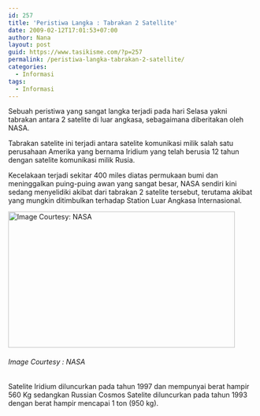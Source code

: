```yaml
---
id: 257
title: 'Peristiwa Langka : Tabrakan 2 Satellite'
date: 2009-02-12T17:01:53+07:00
author: Nana
layout: post
guid: https://www.tasikisme.com/?p=257
permalink: /peristiwa-langka-tabrakan-2-satellite/
categories:
  - Informasi
tags:
  - Informasi
---
```

Sebuah peristiwa yang sangat langka terjadi pada hari Selasa yakni tabrakan antara 2 satelite di luar angkasa, sebagaimana diberitakan oleh NASA.

Tabrakan satelite ini terjadi antara satelite komunikasi milik salah satu perusahaan Amerika yang bernama Iridium yang telah berusia 12 tahun dengan satelite komunikasi milik Rusia.

Kecelakaan terjadi sekitar 400 miles diatas permukaan bumi dan meninggalkan puing-puing awan yang sangat besar, NASA sendiri kini sedang menyelidiki akibat dari tabrakan 2 satelite tersebut, terutama akibat yang mungkin ditimbulkan terhadap Station Luar Angkasa Internasional.

<img loading="lazy" title="Image Courtesy: NASA" src="https://wisatacinta.files.wordpress.com/2009/02/iridium-satelite.jpg" alt="Image Courtesy: NASA" width="460" height="276" border="0" /> </div> 

<div>
  <h6>
    Image Courtesy : NASA
  </h6>
</div>

Satelite Iridium diluncurkan pada tahun 1997 dan mempunyai berat hampir 560 Kg sedangkan Russian Cosmos Satelite diluncurkan pada tahun 1993 dengan berat hampir mencapai 1 ton (950 kg).